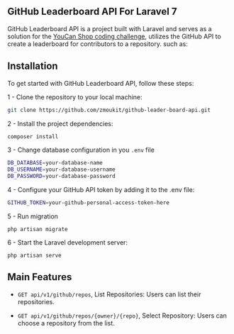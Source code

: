## GitHub Leaderboard API For Laravel 7

GitHub Leaderboard API is a project built with Laravel and serves as a solution for the [YouCan Shop coding challenge](<https://github.com/youcan-shop/coding-challenges/tree/master/Senior%20Software%20Engineer%20-%20Backend%20(PHP)>), utilizes the GitHub API to create a leaderboard for contributors to a repository. such as:

## Installation

To get started with GitHub Leaderboard API, follow these steps:

1 - Clone the repository to your local machine:

```bash
git clone https://github.com/zmoukit/github-leader-board-api.git
```

2 - Install the project dependencies:

```bash
composer install
```

3 - Change database configuration in you `.env` file

```bash
DB_DATABASE=your-database-name
DB_USERNAME=your-database-username
DB_PASSWORD=your-database-password
```

4 - Configure your GitHub API token by adding it to the .env file:

```bash
GITHUB_TOKEN=your-github-personal-access-token-here
```

5 - Run migration

```
php artisan migrate
```

6 - Start the Laravel development server:

```
php artisan serve
```

## Main Features

-   `GET api/v1/github/repos`, List Repositories: Users can list their repositories.

-   `GET api/v1/github/repos/{owner}/{repo}`, Select Repository: Users can choose a repository from the list.
